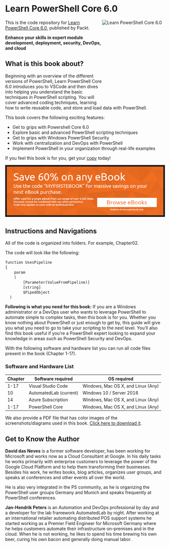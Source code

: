 # Learn PowerShell Core 6.0

<a href="https://www.packtpub.com/networking-and-servers/learn-powershell-core-60?utm_source=github&utm_medium=repository&utm_campaign=9781788838986 "><img src="https://dz13w8afd47il.cloudfront.net/sites/default/files/imagecache/ppv4_main_book_cover/B09798_MockupCoverNew.png" alt="Learn PowerShell Core 6.0" height="256px" align="right"></a>

This is the code repository for [Learn PowerShell Core 6.0](https://www.packtpub.com/networking-and-servers/learn-powershell-core-60?utm_source=github&utm_medium=repository&utm_campaign=9781788838986), published by Packt.

**Enhance your skills in expert module development, deployment, security, DevOps, and cloud**

## What is this book about?
Beginning with an overview of the different versions of PowerShell, Learn PowerShell Core 6.0 introduces you to VSCode and then dives into helping you understand the basic techniques in PowerShell scripting. You will cover advanced coding techniques, learning how to write reusable code, and store and load data with PowerShell.

This book covers the following exciting features:
* Get to grips with Powershell Core 6.0 
* Explore basic and advanced PowerShell scripting techniques 
* Get to grips with Windows PowerShell Security 
* Work with centralization and DevOps with PowerShell 
* Implement PowerShell in your organization through real-life examples 

If you feel this book is for you, get your [copy](https://www.amazon.com/dp/178883898X) today!

<a href="https://www.packtpub.com/?utm_source=github&utm_medium=banner&utm_campaign=GitHubBanner"><img src="https://raw.githubusercontent.com/PacktPublishing/GitHub/master/GitHub.png" 
alt="https://www.packtpub.com/" border="5" /></a>

## Instructions and Navigations
All of the code is organized into folders. For example, Chapter02.

The code will look like the following:
```
function UsesPipeline
{
    param
    (
        [Parameter(ValueFromPipeline)]
        [string]
        $PipedObject
  )
```

**Following is what you need for this book:**
If you are a Windows administrator or a DevOps user who wants to leverage PowerShell to automate simple to complex tasks, then this book is for you. Whether you know nothing about PowerShell or just enough to get by, this guide will give you what you need to go to take your scripting to the next level. You’ll also find this book useful if you’re a PowerShell expert looking to expand your knowledge in areas such as PowerShell Security and DevOps.

With the following software and hardware list you can run all code files present in the book (Chapter 1-17).
### Software and Hardware List
| Chapter | Software required | OS required |
| -------- | ------------------------------------ | ----------------------------------- |
| 1-17 | Visual Studio Code | Windows, Mac OS X, and Linux (Any) |
| 10 | AutomatedLab (current) | Windows 10 / Server 2016 |
| 14 | Azure Subscription | Windows, Mac OS X, and Linux (Any) |
| 1-17 | PowerShell Core | Windows, Mac OS X, and Linux (Any) |

We also provide a PDF file that has color images of the screenshots/diagrams used in this book. [Click here to download it]().

## Get to Know the Author
**David das Neves**
is a former software developer, has been working for Microsoft and works now as a Cloud Consultant at Google. In his daily tasks he works primarily with enterprise customers to leverage the power of the Google Cloud Platform and to help them transforming their businesses. Besides his work, he writes books, blog articles, organizes user groups, and speaks at conferences and other events all over the world.

He is also very integrated in the PS community, as he is organizing the PowerShell user groups Germany and Munich and speaks frequently at PowerShell conferences.

**Jan-Hendrik Peters**
is an Automation and DevOps professional by day and a developer for the lab framework AutomatedLab by night.
After working at an international retailer automating distributed POS support systems he started working as a Premier Field Engineer for Microsoft Germany where he helps customers automate their infrastructure on-premises and in the cloud.
When he is not working, he likes to spend his time brewing his own beer, curing his own bacon and generally doing manual labor.
